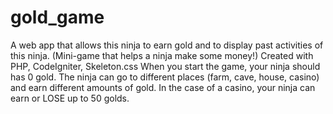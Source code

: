 # gold_game
A web app that allows this ninja to earn gold and to display past activities of this ninja. (Mini-game that helps a ninja make some money!) Created with PHP, CodeIgniter, Skeleton.css When you start the game, your ninja should has 0 gold. The ninja can go to different places (farm, cave, house, casino) and earn different amounts of gold. In the case of a casino, your ninja can earn or LOSE up to 50 golds. 
